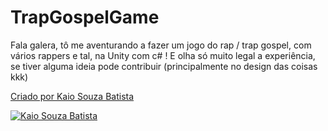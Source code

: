# TrapGospelGame

Fala galera, tô me aventurando a fazer um jogo do rap / trap gospel, com vários rappers e tal, na Unity com c# ! E olha só muito legal a experiência, se tiver alguma ideia pode contribuir (principalmente no design das coisas kkk)

[Criado por Kaio Souza Batista](https://www.linkedin.com/in/kaio-souza-batista-083770118/ "Kaio Souza Batista") 

[![Kaio Souza Batista](https://github-readme-stats.vercel.app/api?username=ksgpdsa&show_icons=true&count_private=true&theme=tokyonight)](https://www.linkedin.com/in/kaio-souza-batista-083770118/)
